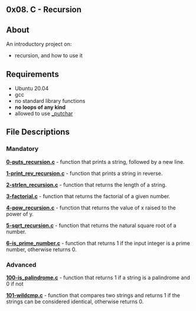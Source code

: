 ## 0x08. C - Recursion
## About
An introductory project on:
- recursion, and how to use it
## Requirements
- Ubuntu 20.04
- gcc 
- no standard library functions
- **no loops of any kind**
- allowed to use [_putchar](https://github.com/holbertonschool/_putchar.c/blob/master/_putchar.c)
## File Descriptions
### Mandatory

**[0-puts_recursion.c](0-puts_recursion.c)** - function that prints a string, followed by a new line.

**[1-print_rev_recursion.c](1-print_rev_recursion.c)** - function that prints a string in reverse.

**[2-strlen_recursion.c](2-strlen_recursion.c)** - function that returns the length of a string.

**[3-factorial.c](3-factorial.c)** - function that returns the factorial of a given number.

**[4-pow_recursion.c](4-pow_recursion.c)** - function that returns the value of x raised to the power of y.

**[5-sqrt_recursion.c](5-sqrt_recursion.c)** - function that returns the natural square root of a number.

**[6-is_prime_number.c](6-is_prime_number.c)** - function that returns 1 if the input integer is a prime number, otherwise returns 0.

### Advanced

**[100-is_palindrome.c](100-is_palindrome.c)** - function that returns 1 if a string is a palindrome and 0 if not

**[101-wildcmp.c](100-wildcmp.c)** - function that compares two strings and returns 1 if the strings can be considered identical, otherwise returns 0.


